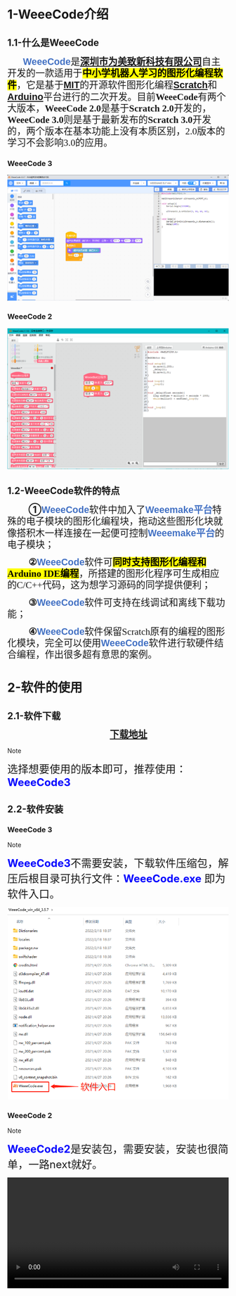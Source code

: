 # **1-WeeeCode介绍**

## **1.1-什么是WeeeCode**

<p class=MsoNormal style='line-height:18.0pt'><b><span lang=EN-US
style='font-size:12.0pt;font-family:"News Gothic MT",sans-serif;color:#4472C4'>&nbsp;&nbsp;&nbsp;&nbsp;&nbsp;&nbsp;&nbsp;
</span></b><b><span lang=EN-US style='font-size:16.0pt;font-family:"News Gothic MT",sans-serif;
color:#4472C4'>WeeeCode</span></b><span style='font-size:16.0pt;font-family:
宋体'>是</span><span lang=EN-US style='font-size:16.0pt'><a
href="https://www.weeemake.com.cn/" target="_blank"><b><span lang=EN-US style='font-family:
宋体;text-decoration:none'><span lang=EN-US>深圳市为美致新科技有限公司</span></span></b></a></span><span
style='font-size:16.0pt;font-family:宋体'>自主开发的一款适用于<b><span style='color:black;
background:yellow'>中小学机器人学习的图形化编程软件</span></b>，它是基于</span><span lang=EN-US
style='font-size:16.0pt'><a
href="https://baike.baidu.com/item/%E9%BA%BB%E7%9C%81%E7%90%86%E5%B7%A5%E5%AD%A6%E9%99%A2/117999?fromtitle=MIT&amp;fromid=31539&amp;fr=aladdin"target="_blank"><b><span
style='font-family:"News Gothic MT",sans-serif;text-decoration:none'>MIT</span></b></a></span><span
style='font-size:16.0pt;font-family:宋体'>的开源软件图形化编程</span><span lang=EN-US
style='font-size:16.0pt'><a
href="https://baike.baidu.com/item/Scratch/15493636?fr=aladdin" target="_blank"><b><span
style='font-family:"News Gothic MT",sans-serif;text-decoration:none'>Scratch</span></b></a></span><span
style='font-size:16.0pt;font-family:宋体'>和</span><span lang=EN-US
style='font-size:16.0pt'><a href="https://baike.baidu.com/item/Arduino/9362389" target="_blank"><b><span
style='font-family:"News Gothic MT",sans-serif;text-decoration:none'>Arduino</span></b></a></span><span
style='font-size:16.0pt;font-family:宋体'>平台进行的二次开发。目前<b><span lang=EN-US>WeeeCode</span></b>有两个大版本，<b><span
lang=EN-US>WeeeCode 2.0</span></b>是基于<b><span lang=EN-US>Scratch 2.0</span></b>开发的，<b><span
lang=EN-US>WeeeCode 3.0</span></b>则是基于最新发布的<b><span lang=EN-US>Scratch 3.0</span></b>开发的，两个版本在基本功能上没有本质区别，<span
lang=EN-US>2.0</span>版本的学习不会影响<span lang=EN-US>3.0</span>的应用。</span></p>

<!-- tabs:start -->

### **WeeeCode 3**

<div align="center">
    <img src="img\weeecode.png"></img>
</div>

### **WeeeCode 2**
<div align="center">
    <img src="docs\software_usage\weeecode\weeecode2.png"></img>
</div>

<!-- tabs:end -->

## **1.2-WeeeCode软件的特点**

<p class=MsoNormal style='text-indent:36.0pt;line-height:18.0pt'><b><span
style='font-size:16.0pt'>①</span></b><b><span lang=EN-US style='font-size:16.0pt;
font-family:"News Gothic MT",sans-serif;color:#4472C4'>WeeeCode</span></b><span
style='font-size:16.0pt;font-family:宋体'>软件中加入了</span><b><span lang=EN-US
style='font-size:16.0pt;font-family:"News Gothic MT",sans-serif;color:#4472C4'>Weeemake</span></b><b><span
style='font-size:16.0pt;color:#4472C4'>平台</span></b><span style='font-size:
16.0pt;font-family:宋体'>特殊的电子模块的图形化编程块，拖动这些图形化块就像搭积木一样连接在一起便可控制</span><b><span
lang=EN-US style='font-size:16.0pt;font-family:"News Gothic MT",sans-serif;
color:#4472C4'>Weeemake</span></b><b><span style='font-size:16.0pt;color:#4472C4'>平台</span></b><span
style='font-size:16.0pt;font-family:宋体'>的电子模块；</span></p>

<p class=MsoNormal style='text-indent:36.0pt;line-height:18.0pt'><b><span
style='font-size:16.0pt;font-family:宋体'>②</span></b><b><span lang=EN-US
style='font-size:16.0pt;font-family:"News Gothic MT",sans-serif;color:#4472C4'>WeeeCode</span></b><span
style='font-size:16.0pt;font-family:宋体'>软件可<b><span style='color:black;
background:yellow'>同时支持图形化编程和<span lang=EN-US>Arduino IDE</span>编程</span></b>，所搭建的图形化程序可生成相应的<span
lang=EN-US>C/C++</span>代码，这为想学习源码的同学提供便利；</span></p>

<p class=MsoNormal style='text-indent:36.0pt;line-height:18.0pt'><b><span
style='font-size:16.0pt;font-family:宋体'>③</span></b><b><span lang=EN-US
style='font-size:16.0pt;font-family:"News Gothic MT",sans-serif;color:#4472C4'>WeeeCode</span></b><span
style='font-size:16.0pt;font-family:宋体'>软件可支持在线调试和离线下载功能；</span></p>

<p class=MsoNormal style='text-indent:36.0pt;line-height:18.0pt'><b><span
style='font-size:16.0pt;font-family:宋体'>④</span></b><b><span lang=EN-US
style='font-size:16.0pt;font-family:"News Gothic MT",sans-serif;color:#4472C4'>WeeeCode</span></b><span
style='font-size:16.0pt;font-family:宋体'>软件保留<span lang=EN-US>Scratch</span>原有的编程的图形化模块，完全可以使用</span><b><span
lang=EN-US style='font-size:16.0pt;font-family:"News Gothic MT",sans-serif;
color:#4472C4'>WeeeCode</span></b><span style='font-size:16.0pt;font-family:
宋体'>软件进行软硬件结合编程，作出很多超有意思的案例。</span></p>

# **2-软件的使用**

## **2.1-软件下载**

<p class=MsoNormal align=center style='text-align:center;text-indent:36.0pt;
line-height:18.0pt'><span style='font-size:16.0pt;font-family:宋体'><a href="https://www.weeemake.com.cn/download/" target="_blank"><b>下载地址</b></a></span></p>

> [!NOTE]
> <font size=5>选择想要使用的版本即可，推荐使用：</font><font size=5 color=blue><b>WeeeCode3</b></font>


## **2.2-软件安装**

<!-- tabs:start -->

### **WeeeCode 3**

> [!NOTE]
> <font size=5 color=blue><b>WeeeCode3</b></font><font size=5>不需要安装，下载软件压缩包，解压后根目录可执行文件：</font><font size=5 color=blue><b>WeeeCode.exe</b></font><font size=5> 即为软件入口。</font>

<div align="center">
    <img src="docs\software_usage\weeecode\weeecode3_exe.png"></img>
</div>

### **WeeeCode 2**
> [!NOTE]
> <font size=5 color=blue><b>WeeeCode2</b></font><font size=5>是安装包，需要安装，安装也很简单，一路next就好。</font>

<video  controls width="100%">
  <source src="http://download.weeemake.com.cn/video/weeecode%E8%BD%AF%E4%BB%B6%E6%93%8D%E4%BD%9C%E8%AF%B4%E6%98%8EV1.0.mp4"  type="video/mp4">
</video>

<!-- tabs:end -->